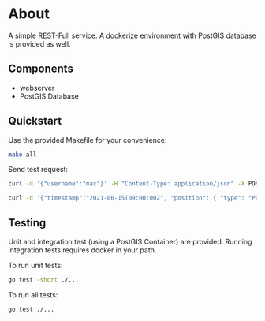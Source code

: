# About

A simple REST-Full service. A dockerize environment with PostGIS database is provided as well.

## Components

* webserver
* PostGIS Database

## Quickstart

Use the provided Makefile for your convenience:

```bash
make all
```

Send test request:

```bash
curl -d '{"username":"max"}' -H "Content-Type: application/json" -X POST http://localhost:5000/users
```

```bash
curl -d '{"timestamp":"2021-06-15T09:00:00Z", "position": { "type": "Point", "coordinates": [20,30]}}' -H "Content-Type: application/json" -X POST http://localhost:5000/vehicleStates
```

## Testing

Unit and integration test (using a PostGIS Container) are provided. Running integration tests requires docker in your path.

To run unit tests:

```bash
go test -short ./...
```

To run all tests:

```bash
go test ./...
```
